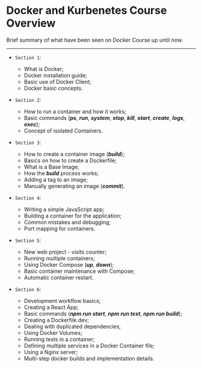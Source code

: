 # Docker and Kurbenetes Course Overview

Brief summary of what have been seen on Docker Course up until now.

---

* `Section 1`:
	
    * What is Docker;
    * Docker installation guide;
    * Basic use of Docker Client;
    * Docker basic concepts.

* `Section 2`:

    * How to run a container and how it works;
    * Basic commands (_**ps**_, _**run**_, _**system**_, _**stop**_, _**kill**_, _**start**_, _**create**_, _**logs**_, _**exec**_);
    * Concept of isolated Containers.

* `Section 3`:

    * How to create a container image (_**build**_);
    * Basics on how to create a Dockerfile;
    * What is a Base Image;
    * How the _**build**_ process works;
    * Adding a tag to an image;
    * Manually generating an image (_**commit**_).

* `Section 4`:

    * Writing a simple JavaScript app;
    * Building a container for the application;
    * Common mistakes and debugging;
    * Port mapping for containers.

* `Section 5`:

    * New web project - visits counter;
    * Running multiple containers;
    * Using Docker Compose (_**up**_, _**down**_);
    * Basic container maintenance with Compose;
    * Automatic container restart.

* `Section 6`:

    * Development workflow basics;
    * Creating a React App;
    * Basic commands (_**npm run start**_, _**npm run test**_, _**npm run build**_);
    * Creating a Dockerfile.dev;
    * Dealing with duplicated dependencies;
    * Using Docker Volumes;
    * Running tests in a container;
    * Defining multiple services in a Docker Container file;
    * Using a Nginx server;
    * Multi-step docker builds and implementation details.



